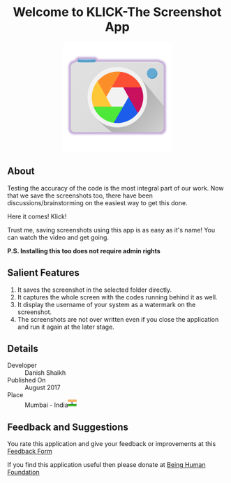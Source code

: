 <h1 align="center">
   Welcome to KLICK-The Screenshot App
</h1>
<p align="center">
<img width="250" height="250" src="KLICK2.png">
</p>
<h2>About</h2>
Testing the accuracy of the code is the most integral part of our work. Now that we save the screenshots too, there have been discussions/brainstorming on the easiest way to get this done.
<p></p>
Here it comes!
Klick!
<p></p>
Trust me, saving screenshots using this app is as easy as it's name! 
You can watch the video and get going. 
<p></p>
<strong>P.S. Installing this too does not require admin rights </strong>
<h2>Salient Features</h2>
<ol>
<li>It saves the screenshot in the selected folder directly.</li>
<li>It captures the whole screen with the codes running behind it as well.</li>
<li>It display the username of your system as a watermark on the screenshot.</li>
<li>The screenshots are not over written even if you close the application and run it again at the later stage.</li>
</ol>
<h2 id="definition-lists-can-be-used-with-html-syntax">Details</h2>
<dl>
  <dt>Developer</dt>
  <dd>Danish Shaikh</dd>
  <dt>Published On</dt>
  <dd>August 2017</dd>
  <dt>Place</dt>
  <dd>Mumbai - India<img width="20" height="20" src="data/India_Flag.png"></dd>
</dl>

## Feedback and Suggestions

You rate this application and give your feedback or improvements at this [Feedback Form](https://docs.google.com/forms/d/e/1FAIpQLSfBVjN4RHm3iUpvClvIlr3SqikgwbnvkuwveXA-yca5M9K7Cg/viewform)

If you find this application useful then please donate at [Being Human Foundation](http://www.beinghumanonline.com/give.html)
